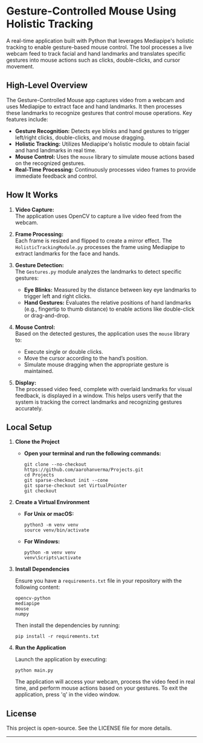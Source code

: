 # Gesture-Controlled Mouse Using Holistic Tracking

A real-time application built with Python that leverages Mediapipe's holistic tracking to enable gesture-based mouse control. The tool processes a live webcam feed to track facial and hand landmarks and translates specific gestures into mouse actions such as clicks, double-clicks, and cursor movement.

## High-Level Overview

The Gesture-Controlled Mouse app captures video from a webcam and uses Mediapipe to extract face and hand landmarks. It then processes these landmarks to recognize gestures that control mouse operations. Key features include:
- **Gesture Recognition:** Detects eye blinks and hand gestures to trigger left/right clicks, double-clicks, and mouse dragging.
- **Holistic Tracking:** Utilizes Mediapipe's holistic module to obtain facial and hand landmarks in real time.
- **Mouse Control:** Uses the `mouse` library to simulate mouse actions based on the recognized gestures.
- **Real-Time Processing:** Continuously processes video frames to provide immediate feedback and control.

## How It Works

1. **Video Capture:**  
   The application uses OpenCV to capture a live video feed from the webcam.

2. **Frame Processing:**  
   Each frame is resized and flipped to create a mirror effect. The `HolisticTrackingModule.py` processes the frame using Mediapipe to extract landmarks for the face and hands.

3. **Gesture Detection:**  
   The `Gestures.py` module analyzes the landmarks to detect specific gestures:
   - **Eye Blinks:** Measured by the distance between key eye landmarks to trigger left and right clicks.
   - **Hand Gestures:** Evaluates the relative positions of hand landmarks (e.g., fingertip to thumb distance) to enable actions like double-click or drag-and-drop.
   
4. **Mouse Control:**  
   Based on the detected gestures, the application uses the `mouse` library to:
   - Execute single or double clicks.
   - Move the cursor according to the hand’s position.
   - Simulate mouse dragging when the appropriate gesture is maintained.

5. **Display:**  
   The processed video feed, complete with overlaid landmarks for visual feedback, is displayed in a window. This helps users verify that the system is tracking the correct landmarks and recognizing gestures accurately.

## Local Setup

1. **Clone the Project**

   - **Open your terminal and run the following commands:**
      ```
      git clone --no-checkout https://github.com/aarohanverma/Projects.git
      cd Projects
      git sparse-checkout init --cone
      git sparse-checkout set VirtualPointer
      git checkout
      ```

2. **Create a Virtual Environment**

   - **For Unix or macOS:**
      ```
      python3 -m venv venv
      source venv/bin/activate
      ``` 
   - **For Windows:**
      ```
      python -m venv venv
      venv\Scripts\activate
      ```

3. **Install Dependencies**

   Ensure you have a `requirements.txt` file in your repository with the following content:
      ```
      opencv-python
      mediapipe
      mouse
      numpy
      ```
   Then install the dependencies by running:
      ```
      pip install -r requirements.txt
      ```
      
4. **Run the Application**

   Launch the application by executing:
      ```
      python main.py
      ```
   The application will access your webcam, process the video feed in real time, and perform mouse actions based on your gestures. To exit the application, press 'q' in the video window.

## License

This project is open-source. See the LICENSE file for more details.

---